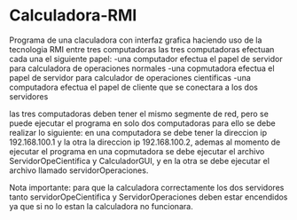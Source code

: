 # Calculadora-RMI
Programa de una claculadora con interfaz grafica haciendo uso de la tecnologia RMI entre tres computadoras
las tres computadoras efectuan cada una el siguiente papel:
-una computador efectua el papel de servidor para calculadora de operaciones normales
-una copmutadora efectua el papel de servidor para calculador de operaciones cientificas
-una computadora efectua el papel de cliente que se conectara a los dos servidores

las tres computadoras deben tener el mismo segmente de red, pero se puede ejecutar el programa en solo dos computadoras para ello se debe realizar lo siguiente:
en una computadora se debe tener la direccion ip 192.168.100.1 y la otra la direccion ip 192.168.100.2, ademas al momento de ejecutar el programa en una copmutadora se debe ejecutar el archivo ServidorOpeCientifica y CalculadorGUI, y en la otra se debe ejecutar el archivo llamado servidorOperaciones.

Nota importante:
para que la calculadora correctamente los dos servidores tanto servidorOpeCientifica y ServidorOperaciones deben estar encendidos ya que si no lo estan la calculadora no funcionara.
